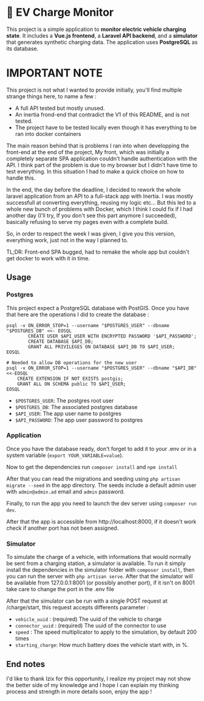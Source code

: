 # 🔌 EV Charge Monitor

This project is a simple application to **monitor electric vehicle charging state**. It includes a **Vue.js frontend**, a **Laravel API backend**, and a **simulator** that generates synthetic charging data. The application uses **PostgreSQL** as its database.

# IMPORTANT NOTE

This project is not what I wanted to provide initially, you'll find multiple strange things here, to name a few :

- A full API tested but mostly unused.
- An inertia frond-end that contradict the V1 of this README, and is not tested.
- The project have to be tested locally even though it has everything to be ran into docker containers

The main reason behind that is problems I ran into when developping the front-end at the end of the project, My front, which was initially a completely separate SPA application couldn't handle authentication with the API. I think part of the problem is due to my browser but I didn't have time to test everything. In this situation I had to make a quick choice on how to handle this. 

In the end, the day before the deadline, I decided to rework the whole laravel application from an API to a full-stack app with Inertia. I was mostly successfull at converting everything, reusing my logic etc... But this led to a whole new bunch of problems with Docker, which I think I could fix if I had another day (I'll try, If you don't see this part anymore I succeeded), basically refusing to serve my pages even with a complete build.

So, in order to respect the week I was given, I give you this version, everything work, just not in the way I planned to.

TL;DR: Front-end SPA bugged, had to remake the whole app but couldn't get docker to work with it in time.

## Usage

### Postgres

This project expect a PostgreSQL database with PostGIS. Once you have that here are the operations I did to create the database : 

```
psql -v ON_ERROR_STOP=1 --username "$POSTGRES_USER" --dbname "$POSTGRES_DB" <<- EOSQL
        CREATE USER $API_USER WITH ENCRYPTED PASSWORD '$API_PASSWORD';
        CREATE DATABASE $API_DB;
        GRANT ALL PRIVILEGES ON DATABASE $API_DB TO $API_USER;
EOSQL

# Needed to allow DB operations for the new user
psql -v ON_ERROR_STOP=1 --username "$POSTGRES_USER" --dbname "$API_DB" <<-EOSQL
    CREATE EXTENSION IF NOT EXISTS postgis;
    GRANT ALL ON SCHEMA public TO $API_USER;
EOSQL
```

- `$POSTGRES_USER`: The postgres root user
- `$POSTGRES_DB`: The associated postgres database
- `$API_USER`: The app user name to postgres
- `$API_PASSWORD`: The app user password to postgres

### Application

Once you have the database ready, don't forget to add it to your .env or in a system variable (`export YOUR_VARIABLE=value`).

Now to get the dependencies run `composer install` and `npm install`

After that you can read the migrations and seeding using `php artisan migrate --seed` in the app directory. The seeds include a default admin user with `admin@admin.ad` email and `admin` password.

Finally, to run the app you need to launch the dev server using `composer run dev`.

After that the app is accessible from http://localhost:8000, if it doesn't work check if another port has not been assigned.

### Simulator

To simulate the charge of a vehicle, with informations that would normally be sent from a charging station, a simulator is available. To run it simply install the dependencies in the simulator folder with `composer install`, then you can run the server with `php artisan serve`. After that the simulator will be available from 127.0.0.1:8001 (or possibly another port), if it isn't on 8001 take care to change the port in the .env file

After that the simulator can be run with a single POST request at /charge/start, this request accepts differents parameter :

- `vehicle_uuid` : (required) The uuid of the vehicle to charge
- `connector_uuid` : (required) The uuid of the connector to use
- `speed` : The speed multiplicator to apply to the simulation, by default 200 times
- `starting_charge`: How much battery does the vehicle start with, in %.

## End notes

I'd like to thank Izix for this opportunity, I realize my project may not show the better side of my knowledge and I hope I can explain my thinking process and strength in more details soon, enjoy the app !

